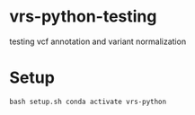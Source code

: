 # vrs-python-testing
testing vcf annotation and variant normalization

# Setup

`
bash setup.sh
conda activate vrs-python
`